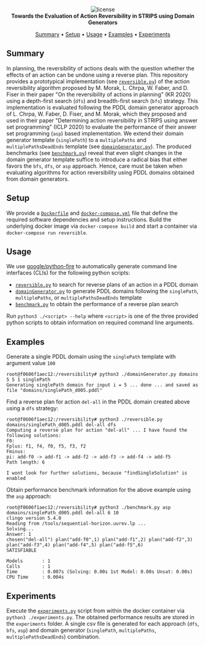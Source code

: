 <p align="center">
    <img src="logo.svg" alt="">
    <br>
    <img src="https://img.shields.io/badge/License-GPLv3-blue.svg" alt="license">
    <br>
    <b>Towards the Evaluation of Action Reversibility in STRIPS using Domain Generators</b>
</p>

<p align="center">
    <a href="#summary">Summary</a>
    •
    <a href="#setup">Setup</a>
    •
    <a href="#usage">Usage</a>
    •
    <a href="#examples">Examples</a>
    •
    <a href="#experiments">Experiments</a>
</p>

## Summary

In planning, the reversibility of actions deals with the question whether the effects of an action can be undone using a reverse plan. This repository provides a prototypical implementation (see [`reversible.py`](reversible.py)) of the action reversibility algorithm proposed by 
M. Morak, L. Chrpa, W. Faber, and D. Fiser in their paper "On the reversibility of actions in planning" (KR 2020) using a depth-first search (`dfs`) and breadth-first search (`bfs`) strategy. This implementation is evaluated following the PDDL domain generator approach of L. Chrpa, W. Faber, D. Fiser, and M. Morak, which they proposed and used in their paper "Determining action reversibility in STRIPS using answer set programming" (ICLP 2020) to evaluate the performance of their answer set programming (`asp`) based implementation. We extend their domain generator template (`singlePath`) to a `multiplePaths` and `multiplePathsDeadEnds` template (see [`domainGenerator.py`](domainGenerator.py)). The produced benchmarks (see [`benchmark.py`](benchmark.py)) reveal that even slight changes in the domain generator template suffice to introduce a radical bias that either favors the `bfs`, `dfs`, or `asp` approach. Hence, care must be taken when evaluating algorithms for action reversibility using PDDL domains obtained from domain generators.

## Setup

We provide a [`Dockerfile`](Dockerfile) and [`docker-compose.yml`](docker-compose.yml) file that define the required software dependencies and setup instructions. Build the underlying docker image via `docker-compose build` and start a container via `docker-compose run reversible`.

## Usage

We use [google/python-fire](https://github.com/google/python-fire) to automatically generate command line interfaces (CLIs) for the following python scripts:

- [`reversible.py`](reversible.py) to search for reverse plans of an action in a PDDL domain
- [`domainGenerator.py`](domainGenerator.py) to generate PDDL domains following the `singlePath`, `multiplePaths`, or `multiplePathsDeadEnds` template
- [`benchmark.py`](benchmark.py) to obtain the performance of a reverse plan search

Run `python3 ./<script> --help` where `<script>` is one of the three provided python scripts to obtain information on required command line arguments.

## Examples

Generate a single PDDL domain using the `singlePath` template with argument value `100`
```
root@f0606f1aec12:/reversibility# python3 ./domainGenerator.py domains 5 5 1 singlePath
Generating singlePath domain for input i = 5 ... done ... and saved as file "domains/singlePath_d005.pddl"
```

Find a reverse plan for action `del-all` in the PDDL domain created above using a `dfs` strategy:
```
root@f0606f1aec12:/reversibility# python3 ./reversible.py domains/singlePath_d005.pddl del-all dfs
Computing a reverse plan for action "del-all" ... I have found the following solutions:
F0:
Fplus: f1, f4, f0, f5, f3, f2
Fminus:
pi: add-f0 -> add-f1 -> add-f2 -> add-f3 -> add-f4 -> add-f5
Path length: 6

I wont look for further solutions, because "findSingleSolution" is enabled
```

Obtain performance benchmark information for the above example using the `asp` approach:
```
root@f0606f1aec12:/reversibility# python3 ./benchmark.py asp domains/singlePath_d005.pddl del-all 6 10
clingo version 5.4.0
Reading from /tools/sequential-horizon.uurev.lp ...
Solving...
Answer: 1
chosen("del-all") plan("add-f0",1) plan("add-f1",2) plan("add-f2",3) plan("add-f3",4) plan("add-f4",5) plan("add-f5",6)
SATISFIABLE

Models       : 1
Calls        : 1
Time         : 0.007s (Solving: 0.00s 1st Model: 0.00s Unsat: 0.00s)
CPU Time     : 0.004s
```

## Experiments

Execute the [`experiments.py`](experiments.py) script from within the docker container via `python3 ./experiments.py`. The obtained performance results are stored in the `experiments` folder. A single csv file is generated for each approach (`dfs`, `bfs`, `asp`) and domain generator (`singlePath`, `multiplePaths`, `multiplePathsDeadEnds`) combination.
